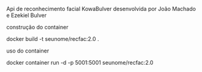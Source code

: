 Api de reconhecimento facial KowaBulver desenvolvida por João Machado e Ezekiel Bulver

construção do container

docker build -t seunome/recfac:2.0 .

uso do container 

docker container run -d -p 5001:5001 seunome/recfac:2.0
